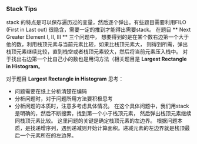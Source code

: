 ### Stack Tips
stack 的特点是可以保存遍历过的变量，然后逐个弹出。有些题目需要利用FILO (First in Last out)
很隐含，需要一定的推到才能得出需要stack。
在题目 ** Next Greater Element I, II, III ** 三个问题中，
想要得到的是在某个数右边第一个大于他的数，利用栈顶元素与当前元素比较，如果比栈顶元素大，
则得到所需，弹出栈顶元素继续比较，直到栈空或者栈顶元素较大，然后将当前元素压入栈中。
对于找出右边第一个比自己小的数也是用词方法（相关题目是 **Largest Rectangle in Histogram**。

对于题目 **Largest Rectangle in Histogram** 思考：
 - 问题需要在纸上分析清楚在编码
 - 分析问题时，对于问题所用方法要积极思考
 - 分析问题的本质时，注意多考虑具体情况。
在这个具体问题中，我们用stack是明确的，然后不断搜索，找到第一个小于栈顶元素，
然后弹出栈顶元素继续同栈顶元素比较。 这里问题的关键是确定栈顶元素的左边界。
根据问题本质，是找递增序列，遇到递减则开始计算面积。递减元素的左边界就是栈顶最后一个元素所在的左边界。